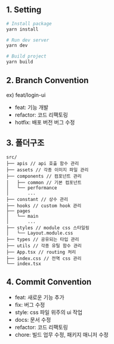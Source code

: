 ## 1. Setting

```bash
# Install package
yarn install

# Run dev server
yarn dev

# Build project
yarn build
```

## 2. Branch Convention

ex) feat/login-ui

- feat: 기능 개발
- refactor: 코드 리팩토링
- hotfix: 배포 버전 버그 수정

## 3. 폴더구조

```
src/
├── apis // api 호출 함수 관리
├── assets // 각종 이미지 파일 관리
├── components // 컴포넌트 관리
│   ├── common // 기본 컴포넌트
│   └── performance
│       ...
├── constant // 상수 관리
├── hooks // custom hook 관리
├── pages
│   └── main
│       ...
├── styles // module css 스타일링
│   └── Layout.module.css
├── types // 공유되는 타입 관리
├── utils // 각종 유틸 함수 관리
├── App.tsx // routing 처리
├── index.css // 전역 css 관리
└── index.tsx
```

## 4. Commit Convention

- feat: 새로운 기능 추가
- fix: 버그 수정
- style: css 파일 위주의 ui 작업
- docs: 문서 수정
- refactor: 코드 리팩토링
- chore: 빌드 업무 수정, 패키지 매니저 수정

